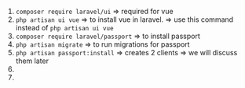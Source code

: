 1. `composer require laravel/ui` => required for vue
2. `php artisan ui vue` => to install vue in laravel. => use this command instead of `php artisan ui vue`
3. `composer require laravel/passport` => to install passport
4. `php artisan migrate` => to run migrations for passport
5. `php artisan passport:install` => creates 2 clients => we will discuss them later
6. 
7. 